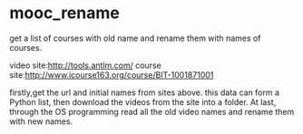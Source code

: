 # mooc_rename
get a list of courses with old name and rename them with names of courses.

video site:http://tools.antlm.com/
course site:http://www.icourse163.org/course/BIT-1001871001

firstly,get the url and initial names from sites above. this data can form a Python list, then download the videos from the site into a folder. At last, through the OS programming read all the old video names and rename them with new names.
